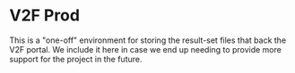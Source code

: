 # V2F Prod

This is a "one-off" environment for storing the result-set files
that back the V2F portal. We include it here in case we end up
needing to provide more support for the project in the future.
